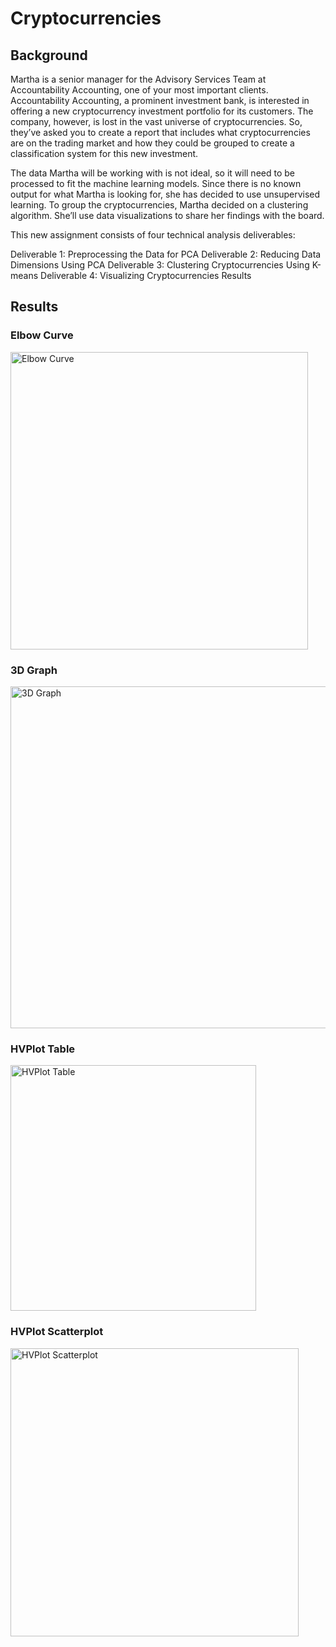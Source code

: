 # Cryptocurrencies

## Background

Martha is a senior manager for the Advisory Services Team at Accountability Accounting, one of your most important clients. Accountability Accounting, a prominent investment bank, is interested in offering a new cryptocurrency investment portfolio for its customers. The company, however, is lost in the vast universe of cryptocurrencies. So, they’ve asked you to create a report that includes what cryptocurrencies are on the trading market and how they could be grouped to create a classification system for this new investment.

The data Martha will be working with is not ideal, so it will need to be processed to fit the machine learning models. Since there is no known output for what Martha is looking for, she has decided to use unsupervised learning. To group the cryptocurrencies, Martha decided on a clustering algorithm. She’ll use data visualizations to share her findings with the board.


This new assignment consists of four technical analysis deliverables:

Deliverable 1: Preprocessing the Data for PCA
Deliverable 2: Reducing Data Dimensions Using PCA
Deliverable 3: Clustering Cryptocurrencies Using K-means
Deliverable 4: Visualizing Cryptocurrencies Results

## Results

### <B>Elbow Curve</B>

<img width="476" alt="Elbow Curve" src="https://user-images.githubusercontent.com/82718969/137391735-4385053f-91a2-4d93-97c3-ae4af1f4e12c.png">

### <B>3D Graph</B>

<img width="547" alt="3D Graph" src="https://user-images.githubusercontent.com/82718969/137391865-e6fbafd2-b510-4b51-b663-c3de0a8dd93b.png">

### <B>HVPlot Table</B>

<img width="393" alt="HVPlot Table" src="https://user-images.githubusercontent.com/82718969/137391947-b14568c5-53bf-4173-82e1-534cee05b5cd.png">

### <B>HVPlot Scatterplot</B>

<img width="461" alt="HVPlot Scatterplot" src="https://user-images.githubusercontent.com/82718969/137392005-4533378c-eb27-431d-a6a3-c208dea8b0dd.png">
